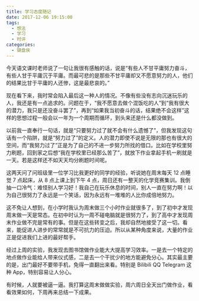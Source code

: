```yaml
---
title: 学习态度随记
date: 2017-12-06 19:15:00
tags:
  - 想法
  - 学习
  - 时评
categories:
  - 键盘侠
---
```


今天语文课时老师说了一句让我很有感触的话，说是“有些人不甘平庸努力奋斗，有些人甘于平庸沉于平庸。而最可悲的是那些不甘平庸却又不愿意努力的人，他们的结果比甘于平庸的人还惨，这是最悲哀的。”

现在看下来，我时常会陷入最后这一种人的情况。不像有些没有志向沉迷玩乐的人，我还是有一点追求的。问题在于，“我不愿意去做个混饭吃的人”到“我有很大的潜力，我只是还没奋斗罢了”，再到“如果我当初奋斗的话，结果绝不会这样”这样的思想过程一般会以一年为一个周期而循环，到头来还是什么都没做到。
<!-- more -->
以前我一直奉行一句话，就是“只要努力过了就不会有什么遗憾了”，但我发现这句话有一个陷阱，就是“努力过了”的定义。人的潜力即使不说是无限的那也有很大的空间，而“我努力过了”正是为了自己的不进一步努力所找的借口。比如在学校里努力刷题，回到家之后想“我在学校里已经那么苦了”，就放下作业拿起手机一刷就是一天。若是这样还不如天天均分刷题时间呢。

这两天问了问班级里一位学习比我更好的同学的经验，听说她在周末每天 12 点睡觉 7 点起床，从 8 点上课上到下午 4 点，周日还有一整天的化学竞赛集训。我倒抽一口冷气：难怪别人学习好！我自己在玩乐休息的时间，别人一直在努力啊！以为自己很努力了永远是一个笑话，因为永远有一堆堆的人比你成倍地努力。

这不免让人想到，在小学时我认为周末做三个小时作业就很多了，到了初中才发现周末做一天是常态。在初中时认为一周不碰电脑就是很努力了，到了高中才发现周末作业做不完是常有的事。但是在这些转变之后，我却自然地接受了这一切。看来，能促进人进步的常常就是不可抗力的压迫。所以从某种角度来说，大量的作业正是促进我们上进的最好帮手。

经过上周的实验，我发现去图书馆做作业能大大提高学习效率。一是去一个特定的地点做作业能给人带来仪式感，二是去一个干扰少的地方能避免分心。其实最主要的是，出门最好不要带手机，免得一直翻出来看。特别是 Bilibili QQ Telegram 这种 App，特别容易让人分心。

有时候，人就要被逼一逼。我打算这周末做做实验，周六周日全天出门做作业，看看效果如何，下周再来总结一下成果。
